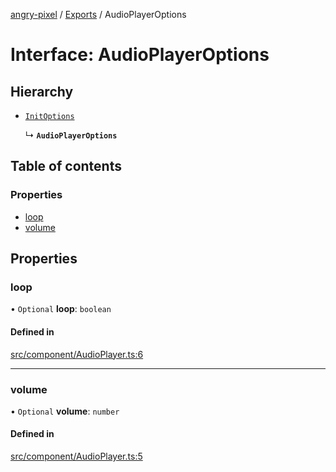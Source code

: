 [angry-pixel](../README.md) / [Exports](../modules.md) / AudioPlayerOptions

# Interface: AudioPlayerOptions

## Hierarchy

- [`InitOptions`](InitOptions.md)

  ↳ **`AudioPlayerOptions`**

## Table of contents

### Properties

- [loop](AudioPlayerOptions.md#loop)
- [volume](AudioPlayerOptions.md#volume)

## Properties

### loop

• `Optional` **loop**: `boolean`

#### Defined in

[src/component/AudioPlayer.ts:6](https://github.com/angry-pixel-studio/angry-pixel-engine/blob/88e4d4a/src/component/AudioPlayer.ts#L6)

___

### volume

• `Optional` **volume**: `number`

#### Defined in

[src/component/AudioPlayer.ts:5](https://github.com/angry-pixel-studio/angry-pixel-engine/blob/88e4d4a/src/component/AudioPlayer.ts#L5)
